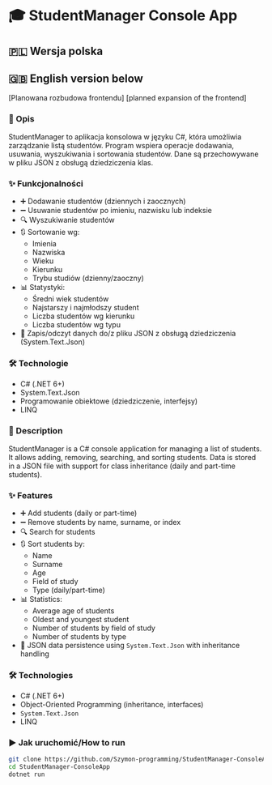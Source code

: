 # 🎓 StudentManager Console App

## 🇵🇱 Wersja polska
## 🇬🇧 English version below 

[Planowana rozbudowa frontendu]
[planned expansion of the frontend]
### 📌 Opis

StudentManager to aplikacja konsolowa w języku C#, która umożliwia zarządzanie listą studentów. Program wspiera operacje dodawania, usuwania, wyszukiwania i sortowania studentów. Dane są przechowywane w pliku JSON z obsługą dziedziczenia klas.

### ✨ Funkcjonalności

- ➕ Dodawanie studentów (dziennych i zaocznych)
- ➖ Usuwanie studentów po imieniu, nazwisku lub indeksie
- 🔍 Wyszukiwanie studentów
- 🔃 Sortowanie wg:
  - Imienia
  - Nazwiska
  - Wieku
  - Kierunku
  - Trybu studiów (dzienny/zaoczny)
- 📊 Statystyki:
  - Średni wiek studentów
  - Najstarszy i najmłodszy student
  - Liczba studentów wg kierunku
  - Liczba studentów wg typu
- 💾 Zapis/odczyt danych do/z pliku JSON z obsługą dziedziczenia (System.Text.Json)

### 🛠️ Technologie

- C# (.NET 6+)
- System.Text.Json
- Programowanie obiektowe (dziedziczenie, interfejsy)
- LINQ

### 📌 Description

StudentManager is a C# console application for managing a list of students. It allows adding, removing, searching, and sorting students. Data is stored in a JSON file with support for class inheritance (daily and part-time students).

### ✨ Features

- ➕ Add students (daily or part-time)
- ➖ Remove students by name, surname, or index
- 🔍 Search for students
- 🔃 Sort students by:
  - Name
  - Surname
  - Age
  - Field of study
  - Type (daily/part-time)
- 📊 Statistics:
  - Average age of students
  - Oldest and youngest student
  - Number of students by field of study
  - Number of students by type
- 💾 JSON data persistence using `System.Text.Json` with inheritance handling

### 🛠️ Technologies

- C# (.NET 6+)
- Object-Oriented Programming (inheritance, interfaces)
- `System.Text.Json`
- LINQ

### ▶️ Jak uruchomić/How to run

```bash
git clone https://github.com/Szymon-programming/StudentManager-ConsoleApp.git
cd StudentManager-ConsoleApp
dotnet run
